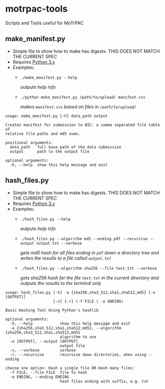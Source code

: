 # motrpac-tools
Scripts and Tools useful for MoTrPAC

## make_manifest.py

- Simple file to show how to make has digests. THIS DOES NOT MATCH THE CURRENT SPEC
- Requires [Python 3.x](https://www.python.org)
- Examples:
    - `./make_manifest.py --help`

       _outputs help info_


  - `./python make_manifest.py /path/to/upload/ manifest.csv`

     _makes `manifest.cvs` based on files in `/path/to/upload/`_

```
usage: make_manifest.py [-h] data_path output

Creates manifest for submission to BIC: a comma separated file table of
relative file paths and md5 sums.

positional arguments:
  data_path   full base path of the data submission
  output      path to the output file

optional arguments:
  -h, --help  show this help message and exit
```


## hash_files.py

- Simple file to show how to make has digests. THIS DOES NOT MATCH THE CURRENT SPEC
- Requires [Python 3.x](https://www.python.org)
- Examples:
    - `./hash_files.py --help`

       _outputs help info_

  - `./hash_files.py --algorithm md5 --ending pdf --recursive --output output.txt --verbose`

     _gets md5 hash for all files ending in `pdf` down a directory tree and writes the results to a file called `output.txt`_

  - `./hash_files.py --algorithm sha256 --file text.txt --verbose`

     _gets sha256 hash for the file `text.txt` in the current directory and outputs the results to the terminal only_

```
usage: hash_files.py [-h] -a {sha256,sha3_512,sha1,sha512,md5} [-o [OUTPUT]]
                     [-v] [-r] (-f FILE | -e ENDING)

Basic Hashing Tool Using Python's hashlib

optional arguments:
  -h, --help            show this help message and exit
  -a {sha256,sha3_512,sha1,sha512,md5}, --algorithm {sha256,sha3_512,sha1,sha512,md5}
                        algorithm to use
  -o [OUTPUT], --output [OUTPUT]
                        output file
  -v, --verbose         verbose
  -r, --recursive       recursive down directories, when using --ending

choose one option: Hash a single file OR Hash many files:
  -f FILE, --file FILE  file to hash
  -e ENDING, --ending ENDING
                        hash files ending with suffix, e.g. txt
```
